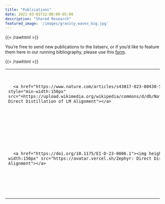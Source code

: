 ```yaml
---
title: "Publications"
date: 2021-03-01T12:00:00-05:00
description: "Shared Research"
featured_image: '/images/gravity_waves_big.jpg'
---
```

{{< /rawhtml >}}

<div>
<p> You’re free to send new publications to the listserv, or if you’d like to feature them here in our running bibliography, please use this <a href="https://docs.google.com/forms/d/e/1FAIpQLSc2bUqqXhLpvOTz_LVhPUY2cP_C9GSvPkbmIuOowUN8gmaybA/viewform?usp=sf_link">form</a>.
</p>
<table>

  <tr><td style="padding:10px">
      
      <a href="https://www.nature.com/articles/s43017-023-00438-5"><img height="75px" style="min-width:150px" src="=https://upload.wikimedia.org/wikipedia/commons/d/db/Nature_journal_logo.svg: Direct Distillation of LM Alignment"></a>
      
</td><td style="padding:10px">
<a class="paper" href="https://www.nature.com/articles/s43017-023-00438-5">
Irrigation in the Earth System
</a><br>
Sonal McDermid et al.<br>

<br>

</td></tr>


  <tr><td style="padding:10px">
      
      <a href="https://doi.org/10.1175/EI-D-23-0006.1"><img height="75px" style="min-width:150px" src="https://avatar.vercel.sh/Zephyr: Direct Distillation of LM Alignment"></a>
      
</td><td style="padding:10px">
<a class="paper" href="https://doi.org/10.1175/EI-D-23-0006.1">
Zephyr: Direct Distillation of LM Alignment
</a><br>
**Felicia Chiang***, Benjamin I. Cook, and Sonali McDermid.<br>

<br>

</td></tr>

</p>
{{< /rawhtml >}}

